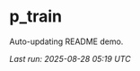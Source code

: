 # p_train

Auto-updating README demo.

<!--START_SECTION:status-->
_Last run: 2025-08-28 05:19 UTC_
<!--END_SECTION:status-->



























































































































































































